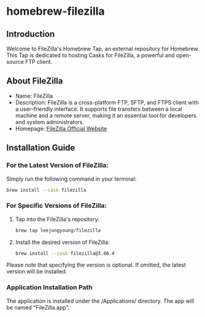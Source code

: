 # homebrew-filezilla

## Introduction
Welcome to FileZilla's Homebrew Tap, an external repository for Homebrew. This Tap is dedicated to hosting Casks for FileZilla, a powerful and open-source FTP client.

## About FileZilla
- Name: FileZilla
- Description: FileZilla is a cross-platform FTP, SFTP, and FTPS client with a user-friendly interface. It supports file transfers between a local machine and a remote server, making it an essential tool for developers and system administrators.
- Homepage: [FileZilla Official Website](https://filezilla-project.org)

## Installation Guide

### For the Latest Version of FileZilla:

Simply run the following command in your terminal:
```bash
brew install --cask filezilla
```

### For Specific Versions of FileZilla:

1. Tap into the FileZilla's repository:
   ```bash
   brew tap leejongyoung/filezilla
   ```
2. Install the desired version of FileZilla:
   ```bash
   brew install --cask filezilla@3.66.4
   ```

Please note that specifying the version is optional. If omitted, the latest version will be installed.

### Application Installation Path

The application is installed under the /Applications/ directory. The app will be named "FileZilla.app".